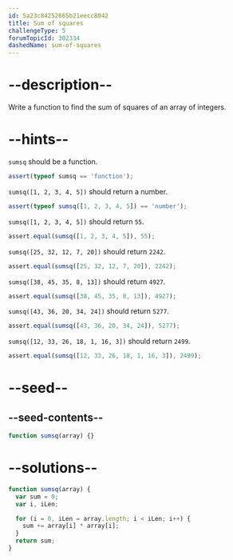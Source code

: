 ```yaml
---
id: 5a23c84252665b21eecc8042
title: Sum of squares
challengeType: 5
forumTopicId: 302334
dashedName: sum-of-squares
---
```


# --description--

Write a function to find the sum of squares of an array of integers.

# --hints--

`sumsq` should be a function.

```js
assert(typeof sumsq == 'function');
```

`sumsq([1, 2, 3, 4, 5])` should return a number.

```js
assert(typeof sumsq([1, 2, 3, 4, 5]) == 'number');
```

`sumsq([1, 2, 3, 4, 5])` should return `55`.

```js
assert.equal(sumsq([1, 2, 3, 4, 5]), 55);
```

`sumsq([25, 32, 12, 7, 20])` should return `2242`.

```js
assert.equal(sumsq([25, 32, 12, 7, 20]), 2242);
```

`sumsq([38, 45, 35, 8, 13])` should return `4927`.

```js
assert.equal(sumsq([38, 45, 35, 8, 13]), 4927);
```

`sumsq([43, 36, 20, 34, 24])` should return `5277`.

```js
assert.equal(sumsq([43, 36, 20, 34, 24]), 5277);
```

`sumsq([12, 33, 26, 18, 1, 16, 3])` should return `2499`.

```js
assert.equal(sumsq([12, 33, 26, 18, 1, 16, 3]), 2499);
```

# --seed--

## --seed-contents--

```js
function sumsq(array) {}
```

# --solutions--

```js
function sumsq(array) {
  var sum = 0;
  var i, iLen;

  for (i = 0, iLen = array.length; i < iLen; i++) {
    sum += array[i] * array[i];
  }
  return sum;
}
```
